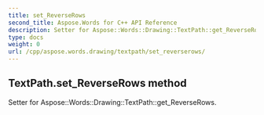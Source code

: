 ```yaml
---
title: set_ReverseRows
second_title: Aspose.Words for C++ API Reference
description: Setter for Aspose::Words::Drawing::TextPath::get_ReverseRows. 
type: docs
weight: 0
url: /cpp/aspose.words.drawing/textpath/set_reverserows/
---
```

## TextPath.set_ReverseRows method


Setter for Aspose::Words::Drawing::TextPath::get_ReverseRows. 

